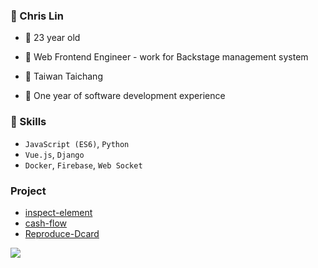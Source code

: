 ### 🦈 Chris Lin 
- 🎂  23 year old

- 🌿  Web Frontend Engineer - work for Backstage management system

- 🍁  Taiwan Taichang

- 💼  One year of software development experience

### 🚀 Skills 
- `JavaScript (ES6)`, `Python`
- `Vue.js`, `Django`
- `Docker`, `Firebase`, `Web Socket`

### Project
- [inspect-element](https://chrome.google.com/webstore/detail/inspect-element/flgcpmeleoikcibkiaiindbcjeldcogp)
- [cash-flow](https://github.com/ChrisLin1997/cash-flow)
- [Reproduce-Dcard](https://chrislin1997.github.io/Vue-Dcard/)


![](https://komarev.com/ghpvc/?username=ChrisLin1997&color=brightgreen)
